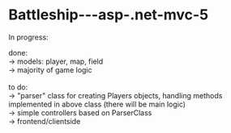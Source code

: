 # Battleship---asp-.net-mvc-5

In progress:

done:<br />
-> models: player, map, field<br />
-> majority of game logic<br /><br />
to do:<br />
-> "parser" class for creating Players objects, handling methods implemented in above class (there will be main logic)<br />
-> simple controllers based on ParserClass<br />
-> frontend/clientside  <br />
 
